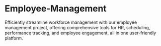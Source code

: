 # Employee-Management
Efficiently streamline workforce management with our employee management project, offering comprehensive tools for HR, scheduling, performance tracking, and employee engagement, all in one user-friendly platform.
